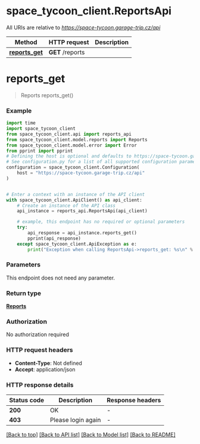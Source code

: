 # space_tycoon_client.ReportsApi

All URIs are relative to *https://space-tycoon.garage-trip.cz/api*

Method | HTTP request | Description
------------- | ------------- | -------------
[**reports_get**](ReportsApi.md#reports_get) | **GET** /reports | 


# **reports_get**
> Reports reports_get()



### Example


```python
import time
import space_tycoon_client
from space_tycoon_client.api import reports_api
from space_tycoon_client.model.reports import Reports
from space_tycoon_client.model.error import Error
from pprint import pprint
# Defining the host is optional and defaults to https://space-tycoon.garage-trip.cz/api
# See configuration.py for a list of all supported configuration parameters.
configuration = space_tycoon_client.Configuration(
    host = "https://space-tycoon.garage-trip.cz/api"
)


# Enter a context with an instance of the API client
with space_tycoon_client.ApiClient() as api_client:
    # Create an instance of the API class
    api_instance = reports_api.ReportsApi(api_client)

    # example, this endpoint has no required or optional parameters
    try:
        api_response = api_instance.reports_get()
        pprint(api_response)
    except space_tycoon_client.ApiException as e:
        print("Exception when calling ReportsApi->reports_get: %s\n" % e)
```


### Parameters
This endpoint does not need any parameter.

### Return type

[**Reports**](Reports.md)

### Authorization

No authorization required

### HTTP request headers

 - **Content-Type**: Not defined
 - **Accept**: application/json


### HTTP response details

| Status code | Description | Response headers |
|-------------|-------------|------------------|
**200** | OK |  -  |
**403** | Please login again |  -  |

[[Back to top]](#) [[Back to API list]](../README.md#documentation-for-api-endpoints) [[Back to Model list]](../README.md#documentation-for-models) [[Back to README]](../README.md)

